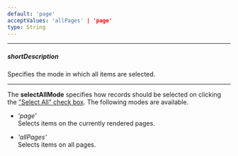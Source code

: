 ```yaml
---
default: 'page'
acceptValues: 'allPages' | 'page'
type: String
---
```

---
##### shortDescription
Specifies the mode in which all items are selected.

---
The **selectAllMode** specifies how records should be selected on clicking the ["Select All" check box](/api-reference/10%20UI%20Widgets/dxSelectBox/1%20Configuration/showSelectionControls.md '/Documentation/ApiReference/UI_Widgets/dxTagBox/Configuration/#showSelectionControls'). The following modes are available.

- *'page'*  
 Selects items on the currently rendered pages.

- *'allPages'*  
 Selects items on all pages.